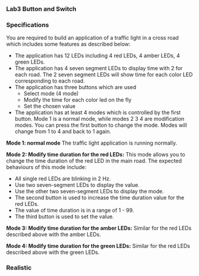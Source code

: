### Lab3 Button and Switch

### Specifications
You are required to build an application of a traffic light in a cross road which includes
some features as described below:

- The application has 12 LEDs including 4 red LEDs, 4 amber LEDs, 4 green LEDs.
- The application has 4 seven segment LEDs to display time with 2 for each road. The
2 seven segment LEDs will show time for each color LED corresponding to each
road.
- The application has three buttons which are used
    - Select mode (4 mode)
    - Modify the time for each color led on the fly
    - Set the chosen value
- The application has at least 4 modes which is controlled by the first button. Mode
1 is a normal mode, while modes 2 3 4 are modification modes. You can press the
first button to change the mode. Modes will change from 1 to 4 and back to 1 again.

**Mode 1: normal mode**
The traffic light application is running normally.

**Mode 2: Modify time duration for the red LEDs:** This mode allows you to change
the time duration of the red LED in the main road. The expected behaviours of this
mode include:
- All single red LEDs are blinking in 2 Hz.
- Use two seven-segment LEDs to display the value.
- Use the other two seven-segment LEDs to display the mode.
- The second button is used to increase the time duration value for the red LEDs.
- The value of time duration is in a range of 1 - 99.
- The third button is used to set the value.

**Mode 3: Modify time duration for the amber LEDs:**
Similar for the red LEDs described above with the amber LEDs.

**Mode 4: Modify time duration for the green LEDs:**
Similar for the red LEDs described above with the green LEDs.

### Realistic
